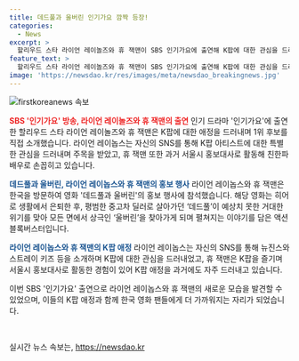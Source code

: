 ```yaml
---
title: 데드풀과 울버린 인기가요 깜짝 등장!
categories:
  - News
excerpt: >
  할리우드 스타 라이언 레이놀즈와 휴 잭맨이 SBS 인기가요에 출연해 K팝에 대한 관심을 드러냈습니다. 이들은 1위 후보인 뉴진스와 이영지 투어스를 직접 소개하며, 자신의 SNS에서도 K팝 아티스트에 대한 관심을 보여줬죠. 라이언 레이놀즈와 휴 잭맨은 영화 데드풀과 울버린 홍보를 위해 한국을 방문했는데, 이 영화는 히어로 생활에서 은퇴한 데드풀이 울버린을 찾아가며 벌어지는 이야기를 담고 있습니다. 이들의 출연으로 인기가요는 뜨거운 관심을 받을 것으로 보입니다.
feature_text: >
  할리우드 스타 라이언 레이놀즈와 휴 잭맨이 SBS 인기가요에 출연해 K팝에 대한 관심을 드러냈습니다. 이들은 1위 후보인 뉴진스와 이영지 투어스를 직접 소개하며, 자신의 SNS에서도 K팝 아티스트에 대한 관심을 보여줬죠. 라이언 레이놀즈와 휴 잭맨은 영화 데드풀과 울버린 홍보를 위해 한국을 방문했는데, 이 영화는 히어로 생활에서 은퇴한 데드풀이 울버린을 찾아가며 벌어지는 이야기를 담고 있습니다. 이들의 출연으로 인기가요는 뜨거운 관심을 받을 것으로 보입니다.
image: 'https://newsdao.kr/res/images/meta/newsdao_breakingnews.jpg'
---
```


<p><img src="https://newsdao.kr/res/images/meta/newsdao_breakingnews.jpg" alt="firstkoreanews 속보" /></p>

<p><b><span style="color: #ee2323;">SBS '인기가요' 방송, 라이언 레이놀즈와 휴 잭맨의 출연</span></b>
인기 드라마 '인기가요'에 출연한 할리우드 스타 라이언 레이놀즈와 휴 잭맨은 K팝에 대한 애정을 드러내며 1위 후보를 직접 소개했습니다. 라이언 레이놉스는 자신의 SNS를 통해 K팝 아티스트에 대한 특별한 관심을 드러내며 주목을 받았고, 휴 잭맨 또한 과거 서울시 홍보대사로 활동해 친한파 배우로 손꼽히고 있습니다.</p>

<p><b><span style="color: #1a5490;">데드풀과 울버린, 라이언 레이놉스와 휴 잭맨의 홍보 행사</span></b>
라이언 레이놉스와 휴 잭맨은 한국을 방문하여 영화 '데드풀과 울버린'의 홍보 행사에 참석했습니다. 해당 영화는 히어로 생활에서 은퇴한 후, 평범한 중고차 딜러로 살아가던 ‘데드풀’이 예상치 못한 거대한 위기를 맞아 모든 면에서 상극인 ‘울버린’을 찾아가게 되며 펼쳐지는 이야기를 담은 액션 블록버스터입니다.</p>

<p><b><span style="color: #1a5490;">라이언 레이놉스와 휴 잭맨의 K팝 애정</span></b>
라이언 레이놉스는 자신의 SNS를 통해 뉴진스와 스트레이 키즈 등을 소개하며 K팝에 대한 관심을 드러내었고, 휴 잭맨은 K팝을 즐기며 서울시 홍보대사로 활동한 경험이 있어 K팝 애정을 과거에도 자주 드러내고 있습니다.</p>

<p>이번 SBS '인기가요' 출연으로 라이언 레이놉스와 휴 잭맨의 새로운 모습을 발견할 수 있었으며, 이들의 K팝 애정과 함께 한국 영화 팬들에게 더 가까워지는 자리가 되었습니다.</p>

<p data-ke-size="size16">&nbsp;</p>
실시간 뉴스 속보는, <a href="https://newsdao.kr" rel="dofollow">https://newsdao.kr</a>


